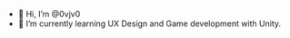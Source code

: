 - 👋 Hi, I’m @0vjv0
- 🌱 I’m currently learning UX Design and Game development with Unity.

<!---
0vjv0/0vjv0 is a ✨ special ✨ repository because its `README.md` (this file) appears on your GitHub profile.
You can click the Preview link to take a look at your changes.
--->
